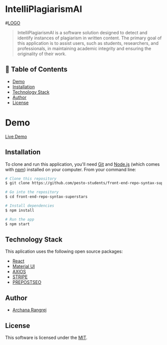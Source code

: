 # IntelliPlagiarismAI
#[LOGO](https://intelliplagiarismai.netlify.app/static/media/logo.068d1c0a3a0faaca586a6211a9140108.svg)

> IntelliPlagiarismAI is a software solution designed to detect and identify instances of plagiarism in written content. The primary goal of this application is to assist users, such as students, researchers, and professionals, in maintaining academic integrity and ensuring the originality of their work.


## 🚩 Table of Contents

- [Demo](#demo)
- [Installation](#installation)
- [Technology Stack](#technology-stack)
- [Author](#author)
- [License](#license)


# Demo
[Live Demo](https://intelliplagiarismai.netlify.app/)

## Installation
To clone and run this application, you'll need [Git](https://git-scm.com) and [Node.js](https://nodejs.org/en/download/) (which comes with [npm](http://npmjs.com)) installed on your computer. From your command line:

```bash
# Clone this repository
$ git clone https://github.com/pesto-students/front-end-repo-syntax-superstars.git

# Go into the repository
$ cd front-end-repo-syntax-superstars

# Install dependencies
$ npm install

# Run the app
$ npm start
```

## Technology Stack
This aplication uses the following open source packages:
- [React](https://react.dev/)
- [Material UI](https://mui.com/material-ui/)
- [AXIOS](https://axios-http.com/)
- [STRIPE](https://stripe.com/in)
- [PREPOSTSEO](https://www.prepostseo.com/)
## Author

* [Archana Rangrej](https://github.com/ArchanaRangrej)
 
## License

This software is licensed under the [MIT](https://github.com/nhn/tui.editor/blob/master/LICENSE).